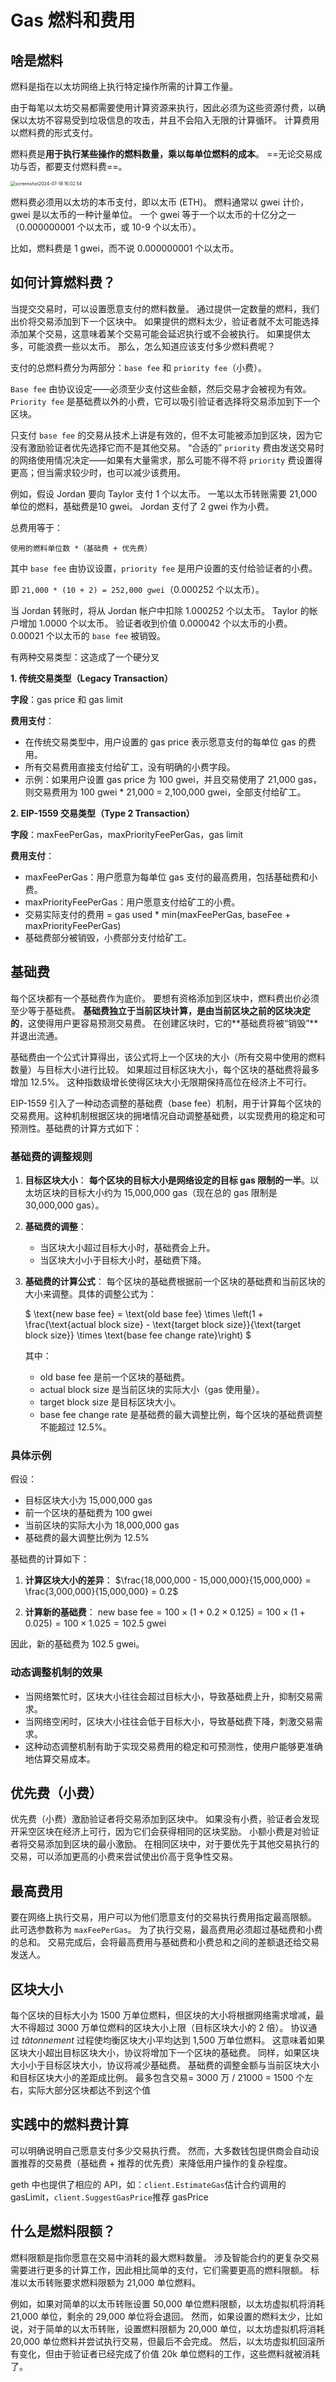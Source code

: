 # Gas 燃料和费用

## 啥是燃料

燃料是指在以太坊网络上执行特定操作所需的计算工作量。

由于每笔以太坊交易都需要使用计算资源来执行，因此必须为这些资源付费，以确保以太坊不容易受到垃圾信息的攻击，并且不会陷入无限的计算循环。 计算费用以燃料费的形式支付。

燃料费是**用于执行某些操作的燃料数量，乘以每单位燃料的成本**。 ==无论交易成功与否，都要支付燃料费==。

<img src="./gas.assets/gas.png" alt="screenshot2024-07-18 16.02.54" style="zoom:50%;" />

燃料费必须用以太坊的本币支付，即以太币 (ETH)。 燃料通常以 gwei 计价，gwei 是以太币的一种计量单位。 一个 gwei 等于一个以太币的十亿分之一（0.000000001 个以太币，或 10-9 个以太币）。

比如，燃料费是 1 gwei，而不说 0.000000001 个以太币。



## 如何计算燃料费？

当提交交易时，可以设置愿意支付的燃料数量。 通过提供一定数量的燃料，我们出价将交易添加到下一个区块中。 如果提供的燃料太少，验证者就不太可能选择添加某个交易，这意味着某个交易可能会延迟执行或不会被执行。 如果提供太多，可能浪费一些以太币。 那么，怎么知道应该支付多少燃料费呢？

支付的总燃料费分为两部分：`base fee` 和 `priority fee`（小费）。

`Base fee` 由协议设定——必须至少支付这些金额，然后交易才会被视为有效。 `Priority fee` 是基础费以外的小费，它可以吸引验证者选择将交易添加到下一个区块。

只支付 `base fee` 的交易从技术上讲是有效的，但不太可能被添加到区块，因为它没有激励验证者优先选择它而不是其他交易。 “合适的” `priority` 费由发送交易时的网络使用情况决定——如果有大量需求，那么可能不得不将 `priority` 费设置得更高；但当需求较少时，也可以减少该费用。

例如，假设 Jordan 要向 Taylor 支付 1 个以太币。 一笔以太币转账需要 21,000 单位的燃料，基础费是10 gwei。 Jordan 支付了 2 gwei 作为小费。

总费用等于：

```
使用的燃料单位数 *（基础费 + 优先费）
```

其中 `base fee` 由协议设置，`priority fee` 是用户设置的支付给验证者的小费。

即 `21,000 * (10 + 2) = 252,000 gwei`（0.000252 个以太币）。

当 Jordan 转账时，将从 Jordan 帐户中扣除 1.000252 个以太币。 Taylor 的帐户增加 1.0000 个以太币。 验证者收到价值 0.000042 个以太币的小费。 0.00021 个以太币的 `base fee` 被销毁。



有两种交易类型：这造成了一个硬分叉

**1. 传统交易类型（Legacy Transaction）**

**字段**：gas price 和 gas limit

**费用支付**：

- 在传统交易类型中，用户设置的 gas price 表示愿意支付的每单位 gas 的费用。
- 所有交易费用直接支付给矿工，没有明确的小费字段。
- 示例：如果用户设置 gas price 为 100 gwei，并且交易使用了 21,000 gas，则交易费用为 100 gwei * 21,000 = 2,100,000 gwei，全部支付给矿工。

**2. EIP-1559 交易类型（Type 2 Transaction）**

**字段**：maxFeePerGas，maxPriorityFeePerGas，gas limit

**费用支付**：

- maxFeePerGas：用户愿意为每单位 gas 支付的最高费用，包括基础费和小费。
- maxPriorityFeePerGas：用户愿意支付给矿工的小费。
- 交易实际支付的费用 = gas used * min(maxFeePerGas, baseFee + maxPriorityFeePerGas)
- 基础费部分被销毁，小费部分支付给矿工。



## 基础费

每个区块都有一个基础费作为底价。 要想有资格添加到区块中，燃料费出价必须至少等于基础费。 **基础费独立于当前区块计算，是由当前区块之前的区块决定的**，这使得用户更容易预测交易费。 在创建区块时，它的**基础费将被“销毁”**并退出流通。

基础费由一个公式计算得出，该公式将上一个区块的大小（所有交易中使用的燃料数量）与目标大小进行比较。 如果超过目标区块大小，每个区块的基础费将最多增加 12.5%。 这种指数级增长使得区块大小无限期保持高位在经济上不可行。

EIP-1559 引入了一种动态调整的基础费（base fee）机制，用于计算每个区块的交易费用。这种机制根据区块的拥堵情况自动调整基础费，以实现费用的稳定和可预测性。基础费的计算方式如下：

### 基础费的调整规则

1. **目标区块大小**：
   **每个区块的目标大小是网络设定的目标 gas 限制的一半**。以太坊区块的目标大小约为 15,000,000 gas（现在总的 gas 限制是 30,000,000 gas）。

2. **基础费的调整**：
   
   - 当区块大小超过目标大小时，基础费会上升。
   - 当区块大小小于目标大小时，基础费下降。
   
3. **基础费的计算公式**：
   每个区块的基础费根据前一个区块的基础费和当前区块的大小来调整。具体的调整公式为：
   
   $
   \text{new base fee} = \text{old base fee} \times \left(1 + \frac{\text{actual block size} - \text{target block size}}{\text{target block size}} \times \text{base fee change rate}\right)
   $
   
   其中：
   - $\text{old base fee}$ 是前一个区块的基础费。
   - $\text{actual block size}$ 是当前区块的实际大小（gas 使用量）。
   - $\text{target block size}$ 是目标区块大小。
   - $\text{base fee change rate}$ 是基础费的最大调整比例，每个区块的基础费调整不能超过 12.5%。

### 具体示例

假设：
- 目标区块大小为 15,000,000 gas
- 前一个区块的基础费为 100 gwei
- 当前区块的实际大小为 18,000,000 gas
- 基础费的最大调整比例为 12.5%

基础费的计算如下：

1. **计算区块大小的差异**：
   $\frac{18,000,000 - 15,000,000}{15,000,000} = \frac{3,000,000}{15,000,000} = 0.2$​
   
2. **计算新的基础费**：
   $\text{new base fee} = 100 \times (1 + 0.2 \times 0.125) = 100 \times (1 + 0.025) = 100 \times 1.025 = 102.5 \text{ gwei}$

因此，新的基础费为 102.5 gwei。

### 动态调整机制的效果

- 当网络繁忙时，区块大小往往会超过目标大小，导致基础费上升，抑制交易需求。
- 当网络空闲时，区块大小往往会低于目标大小，导致基础费下降，刺激交易需求。
- 这种动态调整机制有助于实现交易费用的稳定和可预测性，使用户能够更准确地估算交易成本。



## 优先费（小费）

优先费（小费）激励验证者将交易添加到区块中。 如果没有小费，验证者会发现开采空区块在经济上可行，因为它们会获得相同的区块奖励。 小额小费是对验证者将交易添加到区块的最小激励。 在相同区块中，对于要优先于其他交易执行的交易，可以添加更高的小费来尝试使出价高于竞争性交易。



## 最高费用

要在网络上执行交易，用户可以为他们愿意支付的交易执行费用指定最高限额。 此可选参数称为 `maxFeePerGas`。 为了执行交易，最高费用必须超过基础费和小费的总和。 交易完成后，会将最高费用与基础费和小费总和之间的差额退还给交易发送人。



## 区块大小

每个区块的目标大小为 1500 万单位燃料，但区块的大小将根据网络需求增减，最大不得超过 3000 万单位燃料的区块大小上限（目标区块大小的 2 倍）。 协议通过 *tâtonnement* 过程使均衡区块大小平均达到 1,500 万单位燃料。 这意味着如果区块大小超出目标区块大小，协议将增加下一个区块的基础费。 同样，如果区块大小小于目标区块大小，协议将减少基础费。 基础费的调整金额与当前区块大小和目标区块大小的差距成比例。 最多包含交易= 3000 万 / 21000 = 1500 个左右，实际大部分区块都达不到这个值

### 

## 实践中的燃料费计算

可以明确说明自己愿意支付多少交易执行费。 然而，大多数钱包提供商会自动设置推荐的交易费（基础费 + 推荐的优先费）来降低用户操作的复杂程度。

geth 中也提供了相应的 API，如：`client.EstimateGas`估计合约调用的 gasLimit，`client.SuggestGasPrice`推荐 gasPrice



## 什么是燃料限额？

燃料限额是指你愿意在交易中消耗的最大燃料数量。 涉及智能合约的更复杂交易需要进行更多的计算工作，因此相比简单的支付，它们需要更高的燃料限额。 标准以太币转账要求燃料限额为 21,000 单位燃料。

例如，如果对简单的以太币转账设置 50,000 单位燃料限额，以太坊虚拟机将消耗 21,000 单位，剩余的 29,000 单位将会退回。 然而，如果设置的燃料太少，比如说，对于简单的以太币转账，设置燃料限额为 20,000 单位，以太坊虚拟机将消耗 20,000 单位燃料并尝试执行交易，但最后不会完成。 然后，以太坊虚拟机回滚所有变化，但由于验证者已经完成了价值 20k 单位燃料的工作，这些燃料就被消耗了。